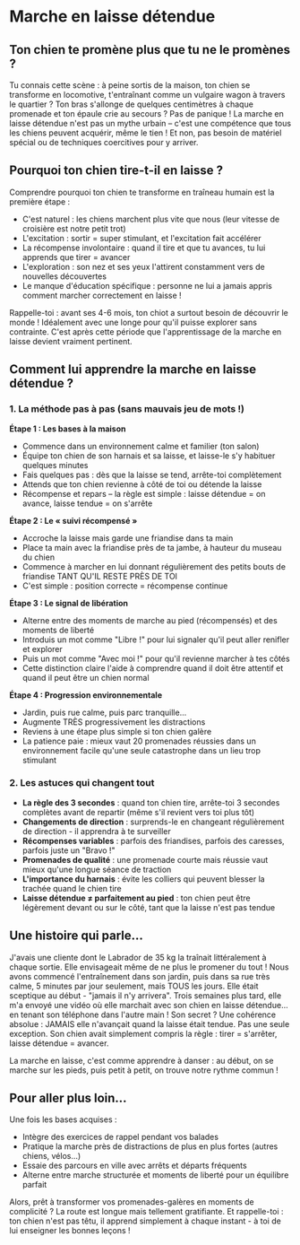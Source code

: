 # Marche en laisse détendue

## Ton chien te promène plus que tu ne le promènes ?

Tu connais cette scène : à peine sortis de la maison, ton chien se transforme en locomotive, t'entraînant comme un vulgaire wagon à travers le quartier ? Ton bras s'allonge de quelques centimètres à chaque promenade et ton épaule crie au secours ? Pas de panique ! La marche en laisse détendue n'est pas un mythe urbain – c'est une compétence que tous les chiens peuvent acquérir, même le tien ! Et non, pas besoin de matériel spécial ou de techniques coercitives pour y arriver.

## Pourquoi ton chien tire-t-il en laisse ?

Comprendre pourquoi ton chien te transforme en traîneau humain est la première étape :

- C'est naturel : les chiens marchent plus vite que nous (leur vitesse de croisière est notre petit trot)
- L'excitation : sortir = super stimulant, et l'excitation fait accélérer
- La récompense involontaire : quand il tire et que tu avances, tu lui apprends que tirer = avancer
- L'exploration : son nez et ses yeux l'attirent constamment vers de nouvelles découvertes
- Le manque d'éducation spécifique : personne ne lui a jamais appris comment marcher correctement en laisse !

Rappelle-toi : avant ses 4-6 mois, ton chiot a surtout besoin de découvrir le monde ! Idéalement avec une longe pour qu'il puisse explorer sans contrainte. C'est après cette période que l'apprentissage de la marche en laisse devient vraiment pertinent.

## Comment lui apprendre la marche en laisse détendue ?

### 1. La méthode pas à pas (sans mauvais jeu de mots !)

**Étape 1 : Les bases à la maison**
- Commence dans un environnement calme et familier (ton salon)
- Équipe ton chien de son harnais et sa laisse, et laisse-le s'y habituer quelques minutes
- Fais quelques pas : dès que la laisse se tend, arrête-toi complètement
- Attends que ton chien revienne à côté de toi ou détende la laisse
- Récompense et repars – la règle est simple : laisse détendue = on avance, laisse tendue = on s'arrête

**Étape 2 : Le « suivi récompensé »**
- Accroche la laisse mais garde une friandise dans ta main
- Place ta main avec la friandise près de ta jambe, à hauteur du museau du chien
- Commence à marcher en lui donnant régulièrement des petits bouts de friandise TANT QU'IL RESTE PRÈS DE TOI
- C'est simple : position correcte = récompense continue

**Étape 3 : Le signal de libération**
- Alterne entre des moments de marche au pied (récompensés) et des moments de liberté
- Introduis un mot comme "Libre !" pour lui signaler qu'il peut aller renifler et explorer
- Puis un mot comme "Avec moi !" pour qu'il revienne marcher à tes côtés
- Cette distinction claire l'aide à comprendre quand il doit être attentif et quand il peut être un chien normal

**Étape 4 : Progression environnementale**
- Jardin, puis rue calme, puis parc tranquille...
- Augmente TRÈS progressivement les distractions
- Reviens à une étape plus simple si ton chien galère
- La patience paie : mieux vaut 20 promenades réussies dans un environnement facile qu'une seule catastrophe dans un lieu trop stimulant

### 2. Les astuces qui changent tout

- **La règle des 3 secondes** : quand ton chien tire, arrête-toi 3 secondes complètes avant de repartir (même s'il revient vers toi plus tôt)
- **Changements de direction** : surprends-le en changeant régulièrement de direction - il apprendra à te surveiller
- **Récompenses variables** : parfois des friandises, parfois des caresses, parfois juste un "Bravo !"
- **Promenades de qualité** : une promenade courte mais réussie vaut mieux qu'une longue séance de traction
- **L'importance du harnais** : évite les colliers qui peuvent blesser la trachée quand le chien tire
- **Laisse détendue ≠ parfaitement au pied** : ton chien peut être légèrement devant ou sur le côté, tant que la laisse n'est pas tendue

## Une histoire qui parle...

J'avais une cliente dont le Labrador de 35 kg la traînait littéralement à chaque sortie. Elle envisageait même de ne plus le promener du tout ! Nous avons commencé l'entraînement dans son jardin, puis dans sa rue très calme, 5 minutes par jour seulement, mais TOUS les jours. Elle était sceptique au début - "jamais il n'y arrivera". Trois semaines plus tard, elle m'a envoyé une vidéo où elle marchait avec son chien en laisse détendue... en tenant son téléphone dans l'autre main ! Son secret ? Une cohérence absolue : JAMAIS elle n'avançait quand la laisse était tendue. Pas une seule exception. Son chien avait simplement compris la règle : tirer = s'arrêter, laisse détendue = avancer.

La marche en laisse, c'est comme apprendre à danser : au début, on se marche sur les pieds, puis petit à petit, on trouve notre rythme commun !

## Pour aller plus loin...

Une fois les bases acquises :
- Intègre des exercices de rappel pendant vos balades
- Pratique la marche près de distractions de plus en plus fortes (autres chiens, vélos...)
- Essaie des parcours en ville avec arrêts et départs fréquents
- Alterne entre marche structurée et moments de liberté pour un équilibre parfait

Alors, prêt à transformer vos promenades-galères en moments de complicité ? La route est longue mais tellement gratifiante. Et rappelle-toi : ton chien n'est pas têtu, il apprend simplement à chaque instant - à toi de lui enseigner les bonnes leçons ! 
